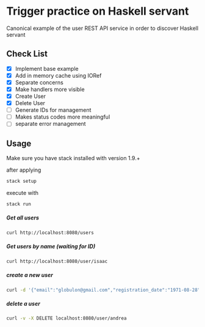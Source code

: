 # Trigger practice on Haskell servant 

Canonical example of the user REST API service 
in order to discover Haskell servant

## Check List

- [x] Implement base example
- [x] Add in memory cache using IORef
- [x] Separate concerns
- [x] Make handlers more visible
- [x] Create User
- [x] Delete User
- [ ] Generate IDs for management
- [ ] Makes status codes more meaningful 
- [ ] separate error management

## Usage

Make sure you have stack installed with version 1.9.+

after applying 

```bash
stack setup
```

execute with 

```bash
stack run
```

##### Get all users
```bash
curl http://localhost:8080/users
```

##### Get users by name (waiting for ID)
```bash
curl http://localhost:8080/user/isaac
```

##### create a new user
```bash
curl -d '{"email":"globulon@gmail.com","registration_date":"1971-08-28", "name":"omd"}' -H "Content-Type: application/json" -X POST http://localhost:8080/user
```

##### delete a user
```bash
curl -v -X DELETE localhost:8080/user/andrea
```